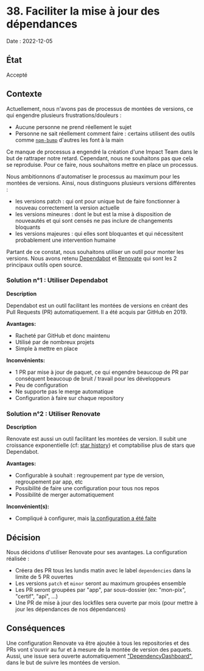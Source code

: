 # 38. Faciliter la mise à jour des dépendances

Date : 2022-12-05

## État

Accepté

## Contexte

Actuellement, nous n'avons pas de processus de montées de versions, ce qui engendre plusieurs frustrations/douleurs :

- Aucune personne ne prend réellement le sujet
- Personne ne sait réellement comment faire : certains utilisent des outils
  comme [`npm-bump`](https://github.com/VincentHardouin/npm-bump) d'autres les font à la main

Ce manque de processus a engendré la création d'une Impact Team dans le but de rattraper notre retard. Cependant, nous
ne
souhaitons pas que cela se reproduise. Pour ce faire, nous souhaitons mettre en place un processus.

Nous ambitionnons d'automatiser le processus au maximum pour les montées de versions. Ainsi, nous distinguons plusieurs
versions différentes :

- les versions patch : qui ont pour unique but de faire fonctionner à nouveau correctement la version actuelle
- les versions mineures : dont le but est la mise à disposition de nouveautés et qui sont censés ne pas inclure de
  changements bloquants
- les versions majeures : qui elles sont bloquantes et qui nécessitent probablement une intervention humaine

Partant de ce constat, nous souhaitons utiliser un outil pour monter les versions.
Nous avons retenu [Dependabot](https://github.com/dependabot) et [Renovate](https://github.com/renovatebot/renovate) qui
sont les 2 principaux outils open source.

### Solution n°1 : Utiliser Dependabot

**Description**

Dependabot est un outil facilitant les montées de versions en créant des Pull Requests (PR) automatiquement.
Il a été acquis par GitHub en 2019.

**Avantages:**

- Racheté par GitHub et donc maintenu
- Utilisé par de nombreux projets
- Simple à mettre en place

**Inconvénients:**

- 1 PR par mise à jour de paquet, ce qui engendre beaucoup de PR par conséquent beaucoup de bruit / travail pour les
  développeurs
- Peu de configuration
- Ne supporte pas le merge automatique
- Configuration à faire sur chaque repository

### Solution n°2 : Utiliser Renovate

**Description**

Renovate est aussi un outil facilitant les montées de version. Il subit une croissance exponentielle
(cf: [star history](https://github.com/renovatebot/renovate#star-history)) et comptabilise plus de stars que
Dependabot.

**Avantages:**

- Configurable à souhait : regroupement par type de version, regroupement par app, etc
- Possibilité de faire une configuration pour tous nos repos
- Possibilité de merger automatiquement

**Inconvénient(s):**

- Compliqué à configurer, mais [la configuration a été faite](https://github.com/1024pix/renovate-config)

## Décision

Nous décidons d'utiliser Renovate pour ses avantages.
La configuration réalisée :

- Créera des PR tous les lundis matin avec le label `dependencies` dans la limite de 5 PR ouvertes
- Les versions `patch` et `minor` seront au maximum groupées ensemble
- Les PR seront groupées par "app", par sous-dossier (ex: "mon-pix", "certif", "api", …)
- Une PR de mise à jour des lockfiles sera ouverte par mois (pour mettre à jour les dépendances de nos dépendances)

## Conséquences

Une configuration Renovate va être ajoutée à tous les repositories et des PRs vont s'ouvrir au fur et à mesure de la
montée de version des paquets.
Aussi, une issue sera ouverte automatiquement
["DependencyDashboard"](https://docs.renovatebot.com/key-concepts/dashboard/), dans le but de suivre les montées de
version.
